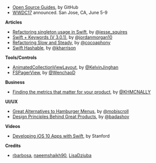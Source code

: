 * [Open Source Guides](https://opensource.guide/), by GitHub
* [WWDC17](https://developer.apple.com/wwdc/) announced. San Jose, CA, June 5-9

**Articles**

* [Refactoring singleton usage in Swift](http://www.jessesquires.com/refactoring-singletons-in-swift/), by [@jesse_squires](https://twitter.com/jesse_squires)
* [Swift + Keywords (V 3.0.1)](https://medium.com/the-traveled-ios-developers-guide/swift-keywords-v-3-0-1-f59783bf26c), by [@jordanmorgan10](https://twitter.com/jordanmorgan10)
* [Refactoring Slow and Steady](http://robnapier.net/refactoring), by [@cocoaphony](https://twitter.com/cocoaphony)
* [Swift Hashable](http://useyourloaf.com/blog/swift-hashable/), by [@kharrison](https://twitter.com/kharrison)


**Tools/Controls**

* [AnimatedCollectionViewLayout](https://github.com/KelvinJin/AnimatedCollectionViewLayout), by [@KelvinJinghan](https://twitter.com/KelvinJinghan)
* [FSPagerView](https://github.com/WenchaoD/FSPagerView), by [@WenchaoD](https://twitter.com/WenchaoD)

**Business**

* [Finding the metrics that matter for your product](https://blog.intercom.com/finding-the-metrics-that-matter-for-your-product/), by [@KHMCNALLY](https://twitter.com/khmcnally)


**UI/UX**

* [Great Alternatives to Hamburger Menus](https://uxplanet.org/great-alternatives-to-hamburger-menus-d4c76d9414dd#.culcmaqvm), by [@mobiscroll](https://twitter.com/mobiscroll)
* [Design Principles Behind Great Products](https://medium.muz.li/design-principles-behind-great-products-6ef13cd74ccf#.5ptw9lehy), by [@badashov](https://twitter.com/badashov)

**Videos**

* [Developing iOS 10 Apps with Swift](https://itunes.apple.com/in/course/developing-ios-10-apps-swift/id1198467120), by Stanford

**Credits**

* [rbarbosa](https://github.com/rbarbosa), [naeemshaikh90](https://github.com/naeemshaikh90), [LisaDziuba](https://github.com/LisaDziuba)
